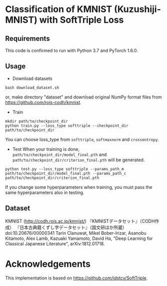# Classification of KMNIST (Kuzushiji-MNIST) with SoftTriple Loss

## Requirements
This code is confirmed to run with Python 3.7 and PyTorch 1.6.0.

## Usage
- Download datasets
```
bash download_dataset.sh
```
or, make directory "dataset" and download original NumPy format files from https://github.com/rois-codh/kmnist.
- Train
```
mkdir path/to/checkpoint_dir
python train.py --loss_type softtriple --checkpoint_dir path/to/checkpoint_dir
```
You can choose loss_type from `softtriple`, `softmaxnorm` and `crossentropy`.
- Test
When your training is done, `path/to/checkpoint_dir/model_final.pth` and `path/to/checkpoint_dir/criterion_final.pth` will be generated.
```
python test.py --loss_type softtriple --params_path_m path/to/checkpoint_dir/model_final.pth --params_path_c path/to/checkpoint_dir/criterion_final.pth
```
If you change some hyperparameters when training, you must pass the same hyperparameters also in testing.

## Dataset
KMNIST (http://codh.rois.ac.jp/kmnist/)
『KMNISTデータセット』（CODH作成） 『日本古典籍くずし字データセット』（国文研ほか所蔵） doi:10.20676/00000341
Tarin Clanuwat, Mikel Bober-Irizar, Asanobu Kitamoto, Alex Lamb, Kazuaki Yamamoto, David Ha, "Deep Learning for Classical Japanese Literature", arXiv:1812.01718.

# Acknowledgements
This implementation is based on https://github.com/idstcv/SoftTriple.